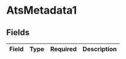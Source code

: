 # AtsMetadata1


## Fields

| Field       | Type        | Required    | Description |
| ----------- | ----------- | ----------- | ----------- |